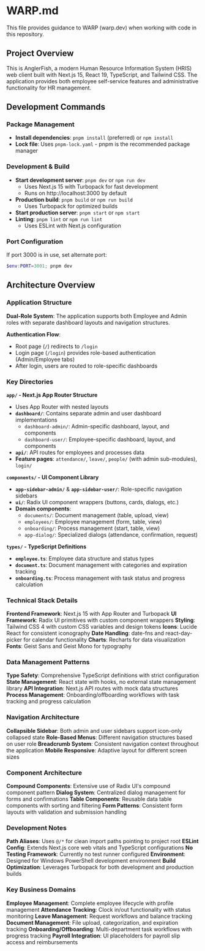 # WARP.md

This file provides guidance to WARP (warp.dev) when working with code in this repository.

## Project Overview

This is AnglerFish, a modern Human Resource Information System (HRIS) web client built with Next.js 15, React 19, TypeScript, and Tailwind CSS. The application provides both employee self-service features and administrative functionality for HR management.

## Development Commands

### Package Management
- **Install dependencies**: `pnpm install` (preferred) or `npm install`
- **Lock file**: Uses `pnpm-lock.yaml` - pnpm is the recommended package manager

### Development & Build
- **Start development server**: `pnpm dev` or `npm run dev`
  - Uses Next.js 15 with Turbopack for fast development
  - Runs on http://localhost:3000 by default
- **Production build**: `pnpm build` or `npm run build`
  - Uses Turbopack for optimized builds
- **Start production server**: `pnpm start` or `npm start`
- **Linting**: `pnpm lint` or `npm run lint`
  - Uses ESLint with Next.js configuration

### Port Configuration
If port 3000 is in use, set alternate port:
```powershell
$env:PORT=3001; pnpm dev
```

## Architecture Overview

### Application Structure

**Dual-Role System**: The application supports both Employee and Admin roles with separate dashboard layouts and navigation structures.

**Authentication Flow**: 
- Root page (`/`) redirects to `/login`
- Login page (`/login`) provides role-based authentication (Admin/Employee tabs)
- After login, users are routed to role-specific dashboards

### Key Directories

**`app/` - Next.js App Router Structure**
- Uses App Router with nested layouts
- **`dashboard/`**: Contains separate admin and user dashboard implementations
  - `dashboard-admin/`: Admin-specific dashboard, layout, and components
  - `dashboard-user/`: Employee-specific dashboard, layout, and components  
- **`api/`**: API routes for employees and processes data
- **Feature pages**: `attendance/`, `leave/`, `people/` (with admin sub-modules), `login/`

**`components/` - UI Component Library**
- **`app-sidebar-admin/`** & **`app-sidebar-user/`**: Role-specific navigation sidebars
- **`ui/`**: Radix UI component wrappers (buttons, cards, dialogs, etc.)
- **Domain components**: 
  - `documents/`: Document management (table, upload, view)
  - `employees/`: Employee management (form, table, view)
  - `onboarding/`: Process management (start, table, view)
  - `app-dialog/`: Specialized dialogs (attendance, confirmation, request)

**`types/` - TypeScript Definitions**
- **`employee.ts`**: Employee data structure and status types
- **`document.ts`**: Document management with categories and expiration tracking
- **`onboarding.ts`**: Process management with task status and progress calculation

### Technical Stack Details

**Frontend Framework**: Next.js 15 with App Router and Turbopack
**UI Framework**: Radix UI primitives with custom component wrappers
**Styling**: Tailwind CSS 4 with custom CSS variables and design tokens
**Icons**: Lucide React for consistent iconography
**Date Handling**: date-fns and react-day-picker for calendar functionality
**Charts**: Recharts for data visualization
**Fonts**: Geist Sans and Geist Mono for typography

### Data Management Patterns

**Type Safety**: Comprehensive TypeScript definitions with strict configuration
**State Management**: React state with hooks, no external state management library
**API Integration**: Next.js API routes with mock data structures
**Process Management**: Onboarding/offboarding workflows with task tracking and progress calculation

### Navigation Architecture

**Collapsible Sidebar**: Both admin and user sidebars support icon-only collapsed state
**Role-Based Menus**: Different navigation structures based on user role
**Breadcrumb System**: Consistent navigation context throughout the application
**Mobile Responsive**: Adaptive layout for different screen sizes

### Component Architecture

**Compound Components**: Extensive use of Radix UI's compound component pattern
**Dialog System**: Centralized dialog management for forms and confirmations
**Table Components**: Reusable data table components with sorting and filtering
**Form Patterns**: Consistent form layouts with validation and submission handling

### Development Notes

**Path Aliases**: Uses `@/*` for clean import paths pointing to project root
**ESLint Config**: Extends Next.js core web vitals and TypeScript configurations
**No Testing Framework**: Currently no test runner configured
**Environment**: Designed for Windows PowerShell development environment
**Build Optimization**: Leverages Turbopack for both development and production builds

### Key Business Domains

**Employee Management**: Complete employee lifecycle with profile management
**Attendance Tracking**: Clock in/out functionality with status monitoring
**Leave Management**: Request workflows and balance tracking
**Document Management**: File upload, categorization, and expiration tracking
**Onboarding/Offboarding**: Multi-department task workflows with progress tracking
**Payroll Integration**: UI placeholders for payroll slip access and reimbursements